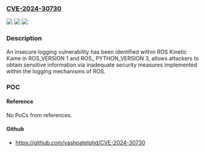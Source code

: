 ### [CVE-2024-30730](https://cve.mitre.org/cgi-bin/cvename.cgi?name=CVE-2024-30730)
![](https://img.shields.io/static/v1?label=Product&message=n%2Fa&color=blue)
![](https://img.shields.io/static/v1?label=Version&message=n%2Fa&color=blue)
![](https://img.shields.io/static/v1?label=Vulnerability&message=n%2Fa&color=brighgreen)

### Description

An insecure logging vulnerability has been identified within ROS Kinetic Kame in ROS_VERSION 1 and ROS_ PYTHON_VERSION 3, allows attackers to obtain sensitive information via inadequate security measures implemented within the logging mechanisms of ROS.

### POC

#### Reference
No PoCs from references.

#### Github
- https://github.com/yashpatelphd/CVE-2024-30730

